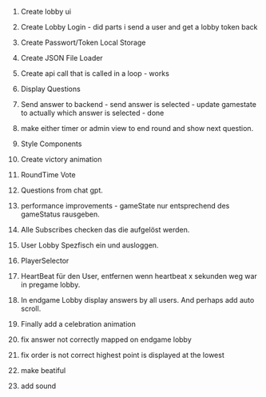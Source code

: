 1. Create lobby ui
2. Create Lobby Login - did parts i send a user and get a lobby token back
3. Create Passwort/Token Local Storage
4. Create JSON File Loader
5. Create api call that is called in a loop - works
6. Display Questions


7. Send answer to backend - send answer is selected - update gamestate to actually which answer is selected - done
8. make either timer or admin view to end round and show next question.

9. Style Components
10. Create victory animation
11. RoundTime Vote
12. Questions from chat gpt.
13. performance improvements - gameState nur entsprechend des gameStatus rausgeben.
14. Alle Subscribes checken das die aufgelöst werden.
15. User Lobby Spezfisch ein und ausloggen.
16. PlayerSelector
17. HeartBeat für den User, entfernen wenn heartbeat x sekunden weg war in pregame lobby.

18. In endgame Lobby display answers by all users. And perhaps add auto scroll.
19. Finally add a celebration animation

20. fix answer not correctly mapped on endgame lobby
21. fix order is not correct highest point is displayed at the lowest
22. make beatiful
23. add sound